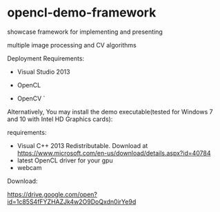 # opencl-demo-framework

showcase framework for implementing and presenting

multiple image processing and CV algorithms



Deployment Requirements:

- Visual Studio 2013

- OpenCL

- OpenCV
`


Alternatively, You may install the demo executable(tested for Windows 7 and 10 with Intel HD Graphics cards):

requirements:

- Visual C++ 2013 Redistributable. Download at https://www.microsoft.com/en-us/download/details.aspx?id=40784
- latest OpenCL driver for your gpu
- webcam

Download:

https://drive.google.com/open?id=1c85S4fFYZHAZJk4w2O9DoQxdn0irYe9d
